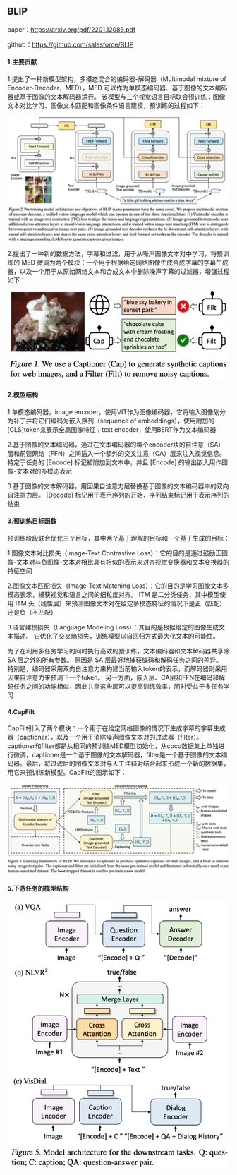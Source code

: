 ## BLIP

paper：https://arxiv.org/pdf/2201.12086.pdf

github：https://github.com/salesforce/BLIP

#### 1.主要贡献

1.提出了一种新模型架构，多模态混合的编码器-解码器（Multimodal mixture of Encoder-Decoder，MED），MED 可以作为单模态编码器、基于图像的文本编码器或基于图像的文本解码器运行。 该模型与三个视觉语言目标联合预训练：图像文本对比学习、图像文本匹配和图像条件语言建模，预训练的过程如下：

![](image/blip2.png)

2.提出了一种新的数据方法，字幕和过滤，用于从噪声图像文本对中学习，将预训练的 MED 微调为两个模块：一个用于根据给定网络图像生成合成字幕的字幕生成器，以及一个用于从原始网络文本和合成文本中删除噪声字幕的过滤器，增强过程如下：

![](image/blip.png)

#### 2.模型结构

1.单模态编码器，image encoder，使用VIT作为图像编码器，它将输入图像划分为补丁并将它们编码为嵌入序列（sequence of embeddings），使用附加的[CLS]token来表示全局图像特征；text encoder，使用BERT作为文本编码器

2.基于图像的文本编码器，通过在文本编码器的每个encoder块的自注意（SA）层和前馈网络（FFN）之间插入一个额外的交叉注意（CA）层来注入视觉信息。 特定于任务的 [Encode] 标记被附加到文本中，并且 [Encode] 的输出嵌入用作图像-文本对的多模态表示

3.基于图像的文本解码器，用因果自注意力层替换基于图像的文本编码器中的双向自注意力层。 [Decode] 标记用于表示序列的开始，序列结束标记用于表示序列的结束

#### 3.预训练目标函数

预训练阶段联合优化三个目标，其中两个基于理解的目标和一个基于生成的目标：

1.图像文本对比损失（Image-Text Contrastive Loss）：它的目的是通过鼓励正图像-文本对与负图像-文本对相比具有相似的表示来对齐视觉变换器和文本变换器的特征空间

2.图像文本匹配损失（Image-Text Matching Loss）：它的目的是学习图像文本多模态表示，捕获视觉和语言之间的细粒度对齐。 ITM 是二分类任务，其中模型使用 ITM 头（线性层）来预测图像文本对在给定多模态特征的情况下是正（匹配）还是负（不匹配）

3.语言建模损失（Language Modeling Loss）：其目的是根据给定的图像生成文本描述。 它优化了交叉熵损失，训练模型以自回归方式最大化文本的可能性。

为了在利用多任务学习的同时执行高效的预训练，文本编码器和文本解码器共享除 SA 层之外的所有参数。 原因是 SA 层最好地捕获编码和解码任务之间的差异。 特别是，编码器采用双向自注意力来构建当前输入token的表示，而解码器则采用因果自注意力来预测下一个token。 另一方面，嵌入层、CA层和FFN在编码和解码任务之间的功能相似，因此共享这些层可以提高训练效率，同时受益于多任务学习

#### 4.CapFilt

CapFilt引入了两个模块：一个用于在给定网络图像的情况下生成字幕的字幕生成器（captioner），以及一个用于消除噪声图像文本对的过滤器（filter）。captioner和filter都是从相同的预训练MED模型初始化，从coco数据集上单独进行微调，captioner是一个基于图像的文本解码器，filter是一个基于图像的文本编码器。最后，将过滤后的图像文本对与人工注释对结合起来形成一个新的数据集，用它来预训练新模型。CapFilt的图示如下：

![](image/blip3.png)

#### 5.下游任务的模型结构

![](image/blip4.png)